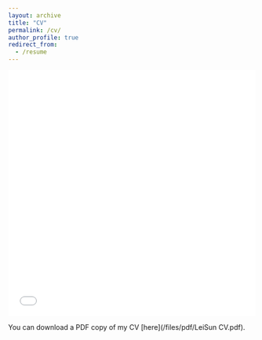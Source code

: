 ```yaml
---
layout: archive
title: "CV"
permalink: /cv/
author_profile: true
redirect_from:
  - /resume
---
```


<iframe src="/files/pdf/LeiSun CV.pdf" width="100%" height="500" frameborder="no" border="0" marginwidth="0" marginheight="0"></iframe>

You can download a PDF copy of my CV [here](/files/pdf/LeiSun CV.pdf).

